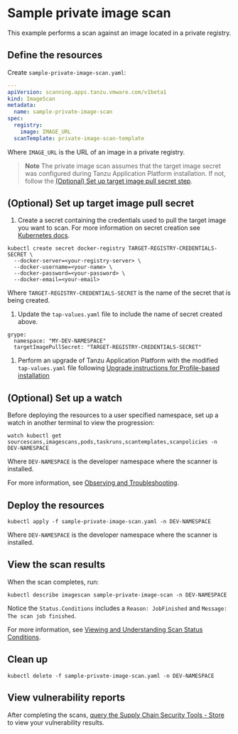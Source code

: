 # Sample private image scan

This example performs a scan against an image located in a private registry.

## <a id="define-resources"></a>Define the resources

Create `sample-private-image-scan.yaml`:

```yaml
---
apiVersion: scanning.apps.tanzu.vmware.com/v1beta1
kind: ImageScan
metadata:
  name: sample-private-image-scan
spec:
  registry:
    image: IMAGE_URL
  scanTemplate: private-image-scan-template
```

Where `IMAGE_URL` is the URL of an image in a private registry.

> **Note** The private image scan assumes that the target image secret was configured during Tanzu Application Platform installation. If not, follow the [(Optional) Set up target image pull secret step](./private-image.hbs.md#set-up-target-image-pull-secret).

## <a id="set-up-target-image-pull-secret"></a>(Optional) Set up target image pull secret
1. Create a secret containing the credentials used to pull the target image you want to scan. For more information on secret creation see [Kubernetes docs](https://kubernetes.io/docs/tasks/configure-pod-container/pull-image-private-registry/#create-a-secret-by-providing-credentials-on-the-command-line).
  ```
  kubectl create secret docker-registry TARGET-REGISTRY-CREDENTIALS-SECRET \
    --docker-server=<your-registry-server> \
    --docker-username=<your-name> \
    --docker-password=<your-password> \
    --docker-email=<your-email>
  ```
  Where `TARGET-REGISTRY-CREDENTIALS-SECRET` is the name of the secret that is being created.

1. Update the `tap-values.yaml` file to include the name of secret created above.
  ```
  grype:
    namespace: "MY-DEV-NAMESPACE"
    targetImagePullSecret: "TARGET-REGISTRY-CREDENTIALS-SECRET"
  ```
1. Perform an upgrade of Tanzu Application Platform with the modified `tap-values.yaml` file following [Upgrade instructions for Profile-based installation](../../upgrading.hbs.md#profile-based-instruct)

## <a id="set-up-watch"></a>(Optional) Set up a watch

Before deploying the resources to a user specified namespace, set up a watch in another terminal to view the progression:

```console
watch kubectl get sourcescans,imagescans,pods,taskruns,scantemplates,scanpolicies -n DEV-NAMESPACE
```
Where `DEV-NAMESPACE` is the developer namespace where the scanner is installed.

For more information, see [Observing and Troubleshooting](../observing.md).

## <a id="deploy-resources"></a>Deploy the resources

```console
kubectl apply -f sample-private-image-scan.yaml -n DEV-NAMESPACE
```

Where `DEV-NAMESPACE` is the developer namespace where the scanner is installed.

## <a id="view-scan-results"></a>View the scan results

When the scan completes, run:

```console
kubectl describe imagescan sample-private-image-scan -n DEV-NAMESPACE
```

Notice the `Status.Conditions` includes a `Reason: JobFinished` and `Message: The scan job finished`.

For more information, see [Viewing and Understanding Scan Status Conditions](../results.md).

## <a id="clean-up"></a>Clean up

```console
kubectl delete -f sample-private-image-scan.yaml -n DEV-NAMESPACE
```

## <a id="view-vuln-reports"></a>View vulnerability reports

After completing the scans, [query the Supply Chain Security Tools - Store](../../cli-plugins/insight/query-data.md) to view your vulnerability results.
